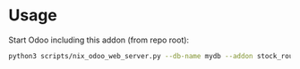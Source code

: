 # Usage

Start Odoo including this addon (from repo root):

```bash
python3 scripts/nix_odoo_web_server.py --db-name mydb --addon stock_route_mto
```
